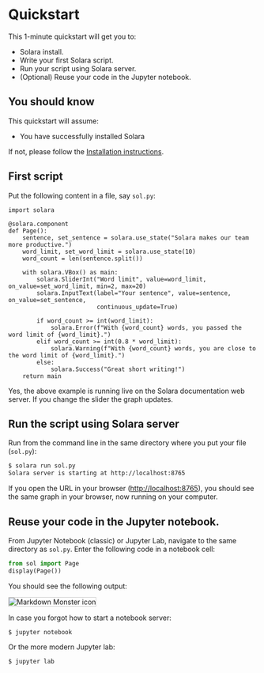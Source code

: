 # Quickstart

This 1-minute quickstart will get you to:

   * Solara install.
   * Write your first Solara script.
   * Run your script using Solara server.
   * (Optional) Reuse your code in the Jupyter notebook.

## You should know

This quickstart will assume:

  * You have successfully installed Solara

If not, please follow the [Installation instructions](/docs/installing).


## First script

Put the following content in a file, say `sol.py`:

```solara
import solara

@solara.component
def Page():
    sentence, set_sentence = solara.use_state("Solara makes our team more productive.")
    word_limit, set_word_limit = solara.use_state(10)
    word_count = len(sentence.split())

    with solara.VBox() as main:
        solara.SliderInt("Word limit", value=word_limit, on_value=set_word_limit, min=2, max=20)
        solara.InputText(label="Your sentence", value=sentence, on_value=set_sentence,
                         continuous_update=True)

        if word_count >= int(word_limit):
            solara.Error(f"With {word_count} words, you passed the word limit of {word_limit}.")
        elif word_count >= int(0.8 * word_limit):
            solara.Warning(f"With {word_count} words, you are close to the word limit of {word_limit}.")
        else:
            solara.Success("Great short writing!")
    return main
```

Yes, the above example is running live on the Solara documentation web server. If you change the slider the graph updates.

## Run the script using Solara server

Run from the command line in the same directory where you put your file (`sol.py`):

```bash
$ solara run sol.py
Solara server is starting at http://localhost:8765
```

If you open the URL in your browser ([http://localhost:8765](http://localhost:8765)), you should see the same graph in your browser, now running on your computer.

## Reuse your code in the Jupyter notebook.

From Jupyter Notebook (classic) or Jupyter Lab, navigate to the same directory as `sol.py`. Enter the following code in a notebook cell:

```python
from sol import Page
display(Page())
```

You should see the following output:

<img src="/static/public/quickstart-notebook.png" alt="Markdown Monster icon" style="border: 1px solid #ccc;" />

In case you forgot how to start a notebook server:

    $ jupyter notebook

Or the more modern Jupyter lab:

    $ jupyter lab
